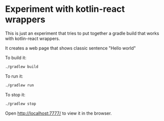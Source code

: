 # Experiment with kotlin-react wrappers
This is just an experiment that tries to put together a gradle build
that works with kotlin-react wrappers.

It creates a web page that shows classic sentence "Hello world"

To build it:
```sh
./gradlew build
```

To run it:
```sh
./gradlew run
```

To stop it:
```sh
./gradlew stop
```

Open [http://localhost:7777/](http://localhost:7777/) to view it in the browser.<br>
